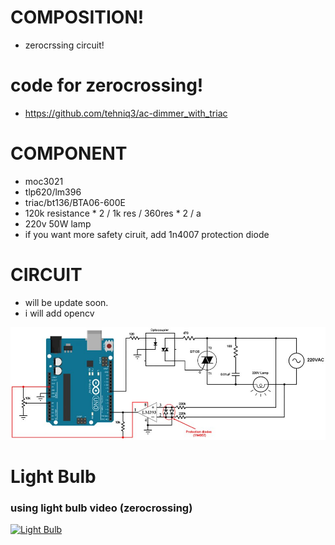 # COMPOSITION!
* zerocrssing circuit!


# code for zerocrossing!
* https://github.com/tehniq3/ac-dimmer_with_triac

# COMPONENT
* moc3021
* tlp620/lm396
* triac/bt136/BTA06-600E
* 120k resistance  * 2 / 1k res  /  360res * 2 / a
* 220v 50W lamp
* if you want more safety ciruit, add 1n4007 protection diode

# CIRCUIT
* will be update soon.
* i will add  opencv

![CIRCUIT](회로.jpg)


# Light Bulb
### using light bulb video (zerocrossing)
[![Light Bulb](https://i.ibb.co/SRwWCN3/https-i-ytimg-com-vi-Q0n-Y4-D9vxs-Y-hqdefault.jpg)](https://www.youtube.com/watch?v=Q0nY4D9vxsY "Light Bulb")
